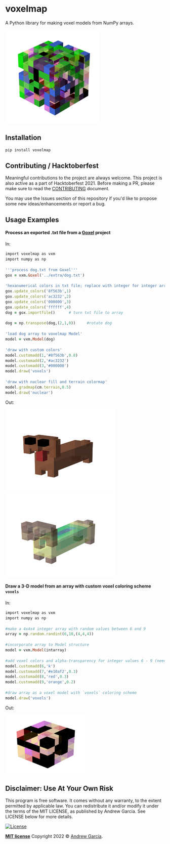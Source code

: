 # voxelmap
A Python library for making voxel models from NumPy arrays.  

<!-- ![=250x]() -->
<img src="https://github.com/andrewrgarcia/voxelmap/blob/main/extra/voxelmap_example.png?raw=true?" width="300">

## Installation

```ruby
pip install voxelmap
```

## Contributing / Hacktoberfest
Meaningful contributions to the project are always welcome. This project is also active as a part of Hacktoberfest 2021. Before making a PR, please make sure to read the [CONTRIBUTING](./CONTRIBUTING.md) document. 

You may use the Issues section of this repository if you'd like to propose some new ideas/enhancements or report a bug.

## Usage Examples

#### Process an exported .txt file from a [Goxel](https://goxel.xyz/) project

In:

```ruby
import voxelmap as vxm
import numpy as np

'''process dog.txt from Goxel'''
gox = vxm.Goxel('../extra/dog.txt')

'hexanumerical colors in txt file; replace with integer for integer array'
gox.update_colors('8f563b',1)
gox.update_colors('ac3232',2)
gox.update_colors('000000',3)
gox.update_colors('ffffff',4)
dog = gox.importfile()      # turn txt file to array

dog = np.transpose(dog,(2,1,0))     #rotate dog

'load dog array to voxelmap Model'
model = vxm.Model(dog)

'draw with custom colors'
model.customadd(1,'#8f563b',0.8)
model.customadd(2,'#ac3232')
model.customadd(3,'#000000')
model.draw('voxels')

'draw with nuclear fill and terrain colormap'
model.gradmap(cm.terrain,0.5)
model.draw('nuclear')
```
Out: 


<img src="https://github.com/andrewrgarcia/voxelmap/blob/main/extra/dog.png?raw=true" width="350"><img src="https://github.com/andrewrgarcia/voxelmap/blob/main/extra/earthdog.png?raw=true" width="350">


#### Draw a 3-D model from an array with custom voxel coloring scheme `voxels`

In:

```ruby
import voxelmap as vxm
import numpy as np

#make a 4x4x4 integer array with random values between 6 and 9
array = np.random.randint(6,10,(4,4,4))

#incorporate array to Model structure
model = vxm.Model(intarray)

#add voxel colors and alpha-transparency for integer values 6 - 9 (needed for `voxels` coloring)
model.customadd(6,'k')
model.customadd(7,'#e10af2',0.3)
model.customadd(8,'red',0.3)
model.customadd(9,'orange',0.2)

#draw array as a voxel model with `voxels` coloring scheme
model.draw('voxels')
```
Out:

<img src="https://github.com/andrewrgarcia/voxelmap/blob/main/extra/randarray.png?raw=true" width="250">





## Disclaimer: Use At Your Own Risk

This program is free software. It comes without any warranty, to the extent permitted by applicable law. You can redistribute it and/or modify it under the terms of the MIT LICENSE, as published by Andrew Garcia. See LICENSE below for more details.

[![License](http://img.shields.io/:license-mit-blue.svg?style=flat-square)](http://badges.mit-license.org)

**[MIT license](./LICENSE)** Copyright 2022 © <a href="https://github.com/andrewrgarcia" target="_blank">Andrew Garcia</a>.

